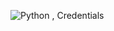 
                                                                                                           
![Python , Credentials](https://github.com/user-attachments/assets/06e6cbe2-8355-455c-b92e-fc5129532618)
